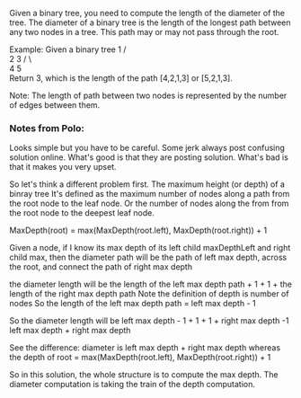 Given a binary tree, you need to compute the length of the diameter of the tree. The diameter of a binary tree is the length of the longest path between any two nodes in a tree. This path may or may not pass through the root.

Example:
Given a binary tree 
          1
         / \
        2   3
       / \     
      4   5    
Return 3, which is the length of the path [4,2,1,3] or [5,2,1,3].

Note: The length of path between two nodes is represented by the number of edges between them.

### Notes from Polo:
Looks simple but you have to be careful.
Some jerk always post confusing solution online. What's good is that they are posting solution.
What's bad is that it makes you very upset.

So let's think a different problem first. The maximum height (or depth) of a binray tree
It's defined as the maximum number of nodes along a path from the root node to the leaf node.
Or the number of nodes along the from from the root node to the deepest leaf node.

MaxDepth(root) = max(MaxDepth(root.left), MaxDepth(root.right)) + 1

Given a node, if I know its max depth of its left child maxDepthLeft and right child max, then 
the diameter path will be
the path of left max depth, across the root, and connect the path of right max depth

the diameter length will be
the length of the left max depth path + 1 + 1 + the length of the right max depth path
Note the definition of depth is number of nodes
So the length of the left max depth path = left max depth - 1

So the diameter length will be
left max depth - 1 + 1 + 1 + right max depth -1
left max depth + right max depth

See the difference: diameter is left max depth + right max depth
whereas the depth of root = max(MaxDepth(root.left), MaxDepth(root.right)) + 1

So in this solution, the whole structure is to compute the max depth. The diameter computation is taking
the train of the depth computation.
